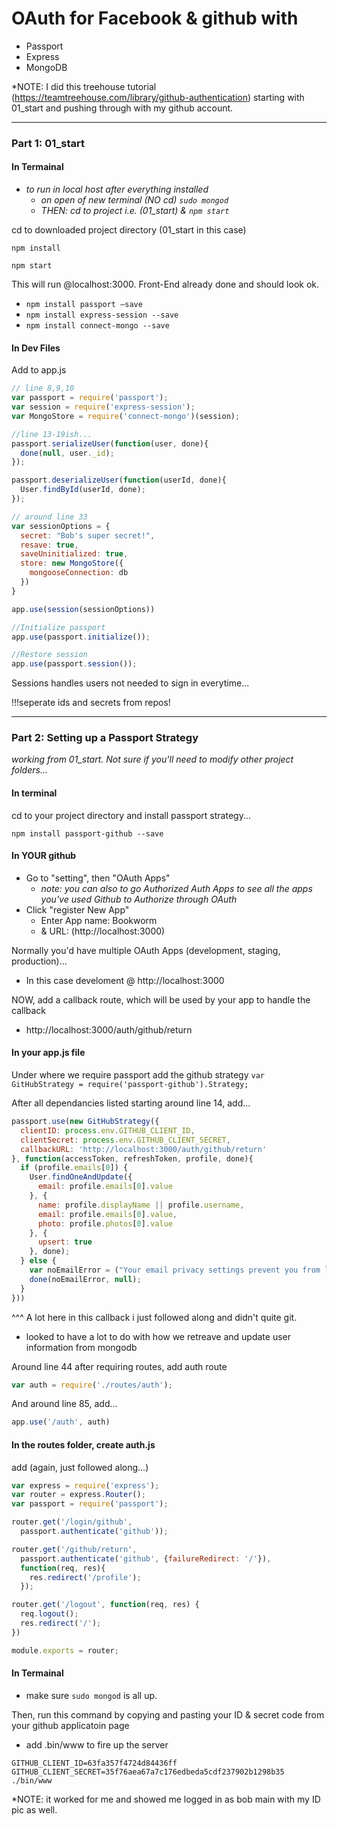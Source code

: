 
# OAuth for Facebook & github with
 - Passport
 - Express
 - MongoDB

*NOTE: I did this treehouse tutorial (https://teamtreehouse.com/library/github-authentication) starting with 01_start and pushing through with my github account.

----
### Part 1: 01_start
#### In Termainal    

- *to run in local host after everything installed*
  - *on open of new terminal (NO cd) `sudo mongod`*
  - *THEN: cd to project i.e. (01_start) & `npm start`*

cd to downloaded project directory (01_start in this case)

`npm install`

`npm start`

This will run @localhost:3000. Front-End already done and should look ok.

- `npm install passport —save`
- `npm install express-session --save`
- `npm install connect-mongo --save`

#### In Dev Files

Add to app.js

```javaScript
// line 8,9,10
var passport = require('passport');
var session = require('express-session');
var MongoStore = require('connect-mongo')(session);

//line 13-19ish...
passport.serializeUser(function(user, done){
  done(null, user._id);
});

passport.deserializeUser(function(userId, done){
  User.findById(userId, done);
});

// around line 33
var sessionOptions = {
  secret: "Bob's super secret!",
  resave: true,
  saveUninitialized: true,
  store: new MongoStore({
    mongooseConnection: db
  })
}

app.use(session(sessionOptions))

//Initialize passport
app.use(passport.initialize());

//Restore session
app.use(passport.session());
```

Sessions handles users not needed to sign in everytime...

!!!seperate ids and secrets from repos!

----
### Part 2:  Setting up a Passport Strategy
*working from 01_start. Not sure if you'll need to modify other project folders...*

#### In terminal

cd to your project directory and install passport strategy...

`npm install passport-github --save`

#### In YOUR github
- Go to "setting", then "OAuth Apps"
  - *note: you can also to go Authorized Auth Apps to see all the apps you've used Github to Authorize through OAuth*  
- Click "register New App"
  - Enter App name: Bookworm
  - & URL: (http://localhost:3000)

Normally you'd have multiple OAuth Apps (development, staging, production)...
  - In this case develoment @ http://localhost:3000

NOW, add a callback route, which will be used by your app to handle the callback
  - http://localhost:3000/auth/github/return

#### In your app.js file

Under where we require passport add the github strategy
`var GitHubStrategy = require('passport-github').Strategy;`

After all dependancies listed starting around line 14, add...

```javaScript
passport.use(new GitHubStrategy({
  clientID: process.env.GITHUB_CLIENT_ID,
  clientSecret: process.env.GITHUB_CLIENT_SECRET,
  callbackURL: 'http://localhost:3000/auth/github/return'
}, function(accessToken, refreshToken, profile, done){
  if (profile.emails[0]) {
    User.findOneAndUpdate({
      email: profile.emails[0].value
    }, {
      name: profile.displayName || profile.username,
      email: profile.emails[0].value,
      photo: profile.photos[0].value
    }, {
      upsert: true
    }, done);
  } else {
    var noEmailError = ("Your email privacy settings prevent you from loggin in.");
    done(noEmailError, null);
  }
}))
```

^^^ A lot here in this callback i just followed along and didn't quite git.
- looked to have a lot to do with how we retreave and update user information from mongodb

Around line 44 after requiring routes, add auth route
```javaScript
var auth = require('./routes/auth');
```
And around line 85, add...
```javaScript
app.use('/auth', auth)
```

#### In the routes folder, create auth.js

add (again, just followed along...)


```javaScript
var express = require('express');
var router = express.Router();
var passport = require('passport');

router.get('/login/github',
  passport.authenticate('github'));

router.get('/github/return',
  passport.authenticate('github', {failureRedirect: '/'}),
  function(req, res){
    res.redirect('/profile');
  });

router.get('/logout', function(req, res) {
  req.logout();
  res.redirect('/');
})

module.exports = router;
```

#### In Termainal
- make sure `sudo mongod` is all up.

Then, run this command by copying and pasting your ID & secret code from your github applicatoin page
- add .bin/www to fire up the server

`GITHUB_CLIENT_ID=63fa357f4724d84436ff GITHUB_CLIENT_SECRET=35f76aea67a7c176edbeda5cdf237902b1298b35 ./bin/www`

*NOTE: it worked for me and showed me logged in as bob main with my ID pic as well. 
